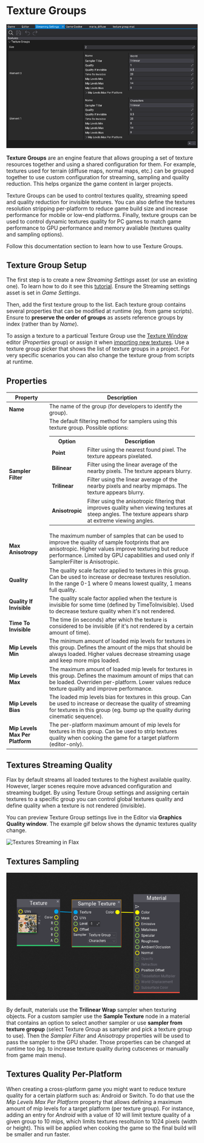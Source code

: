 # Texture Groups

![Texture Group Options](media/texture-groups.png)

**Texture Groups** are an engine feature that allows grouping a set of texture resources together and using a shared configuration for them. For example, textures used for terrain (diffuse maps, normal maps, etc.) can be grouped together to use custom configuration for streaming, sampling and quality reduction. This helps organize the game content in larger projects.

Texture Groups can be used to control textures quality, streaming speed and quality reduction for invisible textures. You can also define the textures resolution stripping per-platform to reduce game build size and increase performance for mobile or low-end platforms. Finally, texture groups can be used to control dynamic textures quality for PC games to match game performance to GPU performance and memory avaliable (textures quality and sampling options).

Follow this documentation section to learn how to use Texture Groups.

## Texture Group Setup

The first step is to create a new *Streaming Settings* asset (or use an existing one). To learn how to do it see this [tutorial](../../editor/game-settings/index.md).
Ensure the Streaming settings asset is set in *Game Settings*.

Then, add the first texture group to the list. Each texture group contains several properties that can be modified at runtime (eg. from game scripts). Ensure to **preserve the order of groups** as assets reference groups by index (rather than by *Name*).

To assign a texture to a particual Texture Group use the [Texture Window](texture-window.md) editor (*Properties* group) or assign it when [importing new textures](import-settings.md). Use a texture group picker that shows the list of texture groups in a project. For very specific scenarios you can also change the texture group from scripts at runtime.

## Properties

| Property | Description |
|--------|--------|
| **Name** | The name of the group (for developers to identify the group). |
| **Sampler Filter** | The default filtering method for samplers using this texture group. Possible options: <table><tbody><tr><th>Option</th><th>Description</th></tr><tr><td>**Point**</td><td>Filter using the nearest found pixel. The texture appears pixelated.</td></tr><tr><td>**Bilinear**</td><td>Filter using the linear average of the nearby pixels. The texture appears blurry.</td></tr><tr><td>**Trilinear**</td><td>Filter using the linear average of the nearby pixels and nearby mipmaps. The texture appears blurry.</td></tr><tr><td>**Anisotropic**</td><td>Filter using the anisotropic filtering that improves quality when viewing textures at steep angles. The texture appears sharp at extreme viewing angles.</td></tr></tbody></table> |
| **Max Anisotropy** | The maximum number of samples that can be used to improve the quality of sample footprints that are anisotropic. Higher values improve texturing but reduce performance. Limited by GPU capabilities and used only if SamplerFilter is Anisotropic. |
| **Quality** | The quality scale factor applied to textures in this group. Can be used to increase or decrease textures resolution. In the range 0-1 where 0 means lowest quality, 1 means full quality. |
| **Quality If Invisible** | The quality scale factor applied when the texture is invisible for some time (defined by TimeToInvisible). Used to decrease texture quality when it's not rendered. |
| **Time To Invisible** | The time (in seconds) after which the texture is considered to be invisible (if it's not rendered by a certain amount of time). |
| **Mip Levels Min** | The minimum amount of loaded mip levels for textures in this group. Defines the amount of the mips that should be always loaded. Higher values decrease streaming usage and keep more mips loaded. |
| **Mip Levels Max** | The maximum amount of loaded mip levels for textures in this group. Defines the maximum amount of mips that can be loaded. Overriden per-platform. Lower values reduce texture quality and improve performance. |
| **Mip Levels Bias** | The loaded mip levels bias for textures in this group. Can be used to increase or decrease the quality of streaming for textures in this group (eg. bump up the quality during cinematic sequence). |
| **Mip Levels Max Per Platform** | The per-platform maximum amount of mip levels for textures in this group. Can be used to strip textures quality when cooking the game for a target platform (editor-only). |

## Textures Streaming Quality

Flax by default streams all loaded textures to the highest available quality. However, larger scenes require move advanced configuration and streaming budget. By using Texture Group settings and assigning certain textures to a specific group you can control global textures quality and define quality when a texture is not rendered (invisible).

You can preview Texture Group settings live in the Editor via **Graphics Quality window**. The example gif below shows the dynamic textures quality change.

![Textures Streaming in Flax](media/textures-streaming.gif)

## Textures Sampling

![Texture Sample node with Texture Group Sampler](media/sample-texture-group.png)

By default, materials use the **Trilinear Wrap** sampler when texturing objects. For a custom sampler use the **Sample Texture** node in a material that contains an option to select another sampler or use **sampler from texture gropup** (select Texture Group as sampler and pick a texture group to use). Then the *Sampler Filter* and *Anisotropy* properties will be used to pass the sampler to the GPU shader. Those properties can be changed at runtime too (eg. to increase texture quality during cutscenes or manually from game main menu).

## Textures Quality Per-Platform

When creating a cross-platform game you might want to reduce texture quality for a certain platform such as: Android or Switch. To do that use the *Mip Levels Max Per Platform* property that allows defining a maximum amount of mip levels for a target platform (per texture group). For instance, adding an entry for *Android* with a value of *10* will limit texture quality of a given group to 10 mips, which limits textures resoltuion to 1024 pixels (width or height). This will be applied when cooking the game so the final build will be smaller and run faster.
